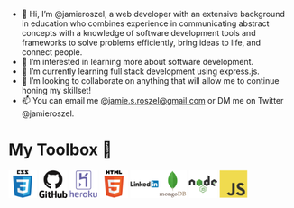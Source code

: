 - 👋 Hi, I’m @jamieroszel, a web developer with an extensive background in education who combines experience in communicating abstract concepts with a knowledge of software development tools and frameworks to solve problems efficiently, bring ideas to life, and connect people. 
- 👀 I’m interested in learning more about software development.
- 🌱 I’m currently learning full stack development using express.js.
- 💞️ I’m looking to collaborate on anything that will allow me to continue honing my skillset!
- 📫 You can email me @jamie.s.roszel@gmail.com or DM me on Twitter @jamieroszel.

# My Toolbox 🧰

<img src="https://github.com/devicons/devicon/blob/master/icons/css3/css3-original-wordmark.svg" alt="css logo" width="50px" height="50px"/> <img src="https://github.com/devicons/devicon/blob/master/icons/github/github-original-wordmark.svg" alt="github logo" width="50px" height="50px"/> <img src="https://github.com/devicons/devicon/blob/master/icons/heroku/heroku-original-wordmark.svg" alt="heroku logo" width="50px" height="50px"/> <img src="https://github.com/devicons/devicon/blob/master/icons/html5/html5-original-wordmark.svg" alt="html logo" width="50px" height="50px"/> <img src="https://github.com/devicons/devicon/blob/master/icons/linkedin/linkedin-original-wordmark.svg" alt="linkedin logo" width="50px" height="50px"/><img src="https://github.com/devicons/devicon/blob/master/icons/mongodb/mongodb-original-wordmark.svg" alt="mongodb logo" width="50px" height="50px"/> <img src="https://github.com/devicons/devicon/blob/master/icons/nodejs/nodejs-original-wordmark.svg" alt="nodejs logo" width="50px" height="50px"/> <img src="https://github.com/devicons/devicon/blob/master/icons/javascript/javascript-original.svg" alt="js logo" width="50px" height="50px"/>  


<!---
jamieroszel/jamieroszel is a ✨ special ✨ repository because its `README.md` (this file) appears on your GitHub profile.
You can click the Preview link to take a look at your changes.
Devicons https://github.com/devicons
--->

